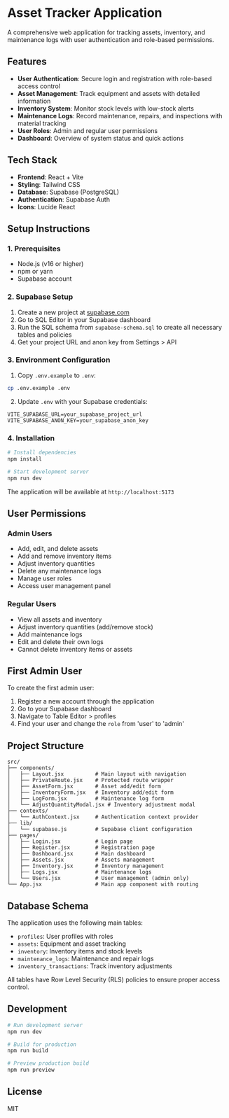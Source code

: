 # Asset Tracker Application

A comprehensive web application for tracking assets, inventory, and maintenance logs with user authentication and role-based permissions.

## Features

- **User Authentication**: Secure login and registration with role-based access control
- **Asset Management**: Track equipment and assets with detailed information
- **Inventory System**: Monitor stock levels with low-stock alerts
- **Maintenance Logs**: Record maintenance, repairs, and inspections with material tracking
- **User Roles**: Admin and regular user permissions
- **Dashboard**: Overview of system status and quick actions

## Tech Stack

- **Frontend**: React + Vite
- **Styling**: Tailwind CSS
- **Database**: Supabase (PostgreSQL)
- **Authentication**: Supabase Auth
- **Icons**: Lucide React

## Setup Instructions

### 1. Prerequisites

- Node.js (v16 or higher)
- npm or yarn
- Supabase account

### 2. Supabase Setup

1. Create a new project at [supabase.com](https://supabase.com)
2. Go to SQL Editor in your Supabase dashboard
3. Run the SQL schema from `supabase-schema.sql` to create all necessary tables and policies
4. Get your project URL and anon key from Settings > API

### 3. Environment Configuration

1. Copy `.env.example` to `.env`:
```bash
cp .env.example .env
```

2. Update `.env` with your Supabase credentials:
```
VITE_SUPABASE_URL=your_supabase_project_url
VITE_SUPABASE_ANON_KEY=your_supabase_anon_key
```

### 4. Installation

```bash
# Install dependencies
npm install

# Start development server
npm run dev
```

The application will be available at `http://localhost:5173`

## User Permissions

### Admin Users
- Add, edit, and delete assets
- Add and remove inventory items
- Adjust inventory quantities
- Delete any maintenance logs
- Manage user roles
- Access user management panel

### Regular Users
- View all assets and inventory
- Adjust inventory quantities (add/remove stock)
- Add maintenance logs
- Edit and delete their own logs
- Cannot delete inventory items or assets

## First Admin User

To create the first admin user:

1. Register a new account through the application
2. Go to your Supabase dashboard
3. Navigate to Table Editor > profiles
4. Find your user and change the `role` from 'user' to 'admin'

## Project Structure

```
src/
├── components/
│   ├── Layout.jsx          # Main layout with navigation
│   ├── PrivateRoute.jsx    # Protected route wrapper
│   ├── AssetForm.jsx       # Asset add/edit form
│   ├── InventoryForm.jsx   # Inventory add/edit form
│   ├── LogForm.jsx         # Maintenance log form
│   └── AdjustQuantityModal.jsx # Inventory adjustment modal
├── contexts/
│   └── AuthContext.jsx     # Authentication context provider
├── lib/
│   └── supabase.js         # Supabase client configuration
├── pages/
│   ├── Login.jsx           # Login page
│   ├── Register.jsx        # Registration page
│   ├── Dashboard.jsx       # Main dashboard
│   ├── Assets.jsx          # Assets management
│   ├── Inventory.jsx       # Inventory management
│   ├── Logs.jsx            # Maintenance logs
│   └── Users.jsx           # User management (admin only)
└── App.jsx                 # Main app component with routing
```

## Database Schema

The application uses the following main tables:

- `profiles`: User profiles with roles
- `assets`: Equipment and asset tracking
- `inventory`: Inventory items and stock levels
- `maintenance_logs`: Maintenance and repair logs
- `inventory_transactions`: Track inventory adjustments

All tables have Row Level Security (RLS) policies to ensure proper access control.

## Development

```bash
# Run development server
npm run dev

# Build for production
npm run build

# Preview production build
npm run preview
```

## License

MIT
